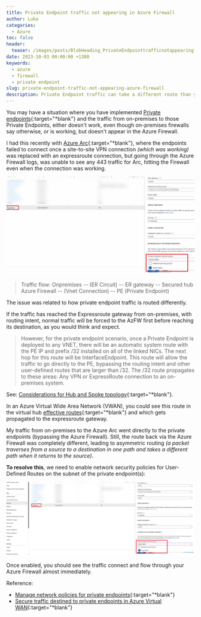 ```yaml
---
title: Private Endpoint traffic not appearing in Azure Firewall
author: Luke
categories:
  - Azure
toc: false
header:
  teaser: /images/posts/BlobHeading_PrivateEndpointtrafficnotappearing.gif
date: 2023-10-03 00:00:00 +1300
keywords:
  - azure
  - firewall
  - private endpoint
slug: private-endpoint-traffic-not-appearing-azure-firewall
description: Private Endpoint traffic can take a different route than your standard traffic and cause some confusion and dropped packets.
---
```


You may have a situation where you have implemented [Private endpoints](https://learn.microsoft.com/azure/private-link/private-endpoint-overview?WT.mc_id=AZ-MVP-5004796){:target="*blank"} and the traffic from on-premises to those Private Endpoints, either doesn't work, even though on-premises firewalls say otherwise, or is working, but doesn't appear in the Azure Firewall.

I had this recently with [Azure Arc](https://learn.microsoft.com/azure/azure-arc/overview?WT.mc_id=AZ-MVP-5004796){:target="*blank"}, where the endpoints failed to connect once a site-to-site VPN connection _(which was working)_ was replaced with an expressroute connection, but going through the Azure Firewall logs, was unable to see any 443 traffic for Arc, hitting the Firewall even when the connection was working.

![Private Endpoint traffic not appearing in Azure Firewall](/images/posts/BlobHeading_PrivateEndpointtrafficnotappearing.gif)

> Traffic flow: Onpremises -- (ER Circuit) -- ER gateway -- Secured hub Azure Firewall -- (Vnet Connection) -- PE (Private Endpoint)

The issue was related to how private endpoint traffic is routed differently.

If the traffic has reached the Expressroute gateway from on-premises, with routing intent, normal traffic will be forced to the AzFW first before reaching its destination, as you would think and expect.

> However, for the private endpoint scenario, once a Private Endpoint is deployed to any VNET, there will be an automatic system route with the PE IP and prefix /32 installed on all of the linked NICs.
> The next hop for this route will be InterfaceEndpoint.
> This route will allow the traffic to go directly to the PE, bypassing the routing intent and other user-defined routes that are larger than /32. The /32 route propagates to these areas: Any VPN or ExpressRoute connection to an on-premises system.

See: [Considerations for Hub and Spoke topology](https://learn.microsoft.com/en-us/azure/architecture/guide/networking/private-link-hub-spoke-network?WT.mc_id=AZ-MVP-5004796#considerations){:target="*blank"}.

In an Azure Virtual Wide Area Network (VWAN), you could see this route in the virtual hub [effective routes](https://learn.microsoft.com/azure/virtual-wan/effective-routes-virtual-hub?WT.mc_id=AZ-MVP-5004796){:target="*blank"} and which gets propagated to the expressroute gateway.

My traffic from on-premises to the Azure Arc went directly to the private endpoints (bypassing the Azure Firewall). Still, the route back via the Azure Firewall was completely different, leading to asymmetric routing _(a packet traverses from a source to a destination in one path and takes a different path when it returns to the source)_.

**To resolve this**, we need to enable network security policies for User-Defined Routes on the subnet of the private endpoint(s):

![Azure Portal - Private Endpoint - Routes](/images/posts/AzurePortal_RouteTables_PrivateEndpoint.png)

Once enabled, you should see the traffic connect and flow through your Azure Firewall almost immediately.

Reference:

* [Manage network policies for private endpoints](https://learn.microsoft.com/azure/private-link/disable-private-endpoint-network-policy?tabs=network-policy-portal&WT.mc_id=AZ-MVP-5004796){:target="*blank"}
* [Secure traffic destined to private endpoints in Azure Virtual WAN](https://learn.microsoft.com/azure/firewall-manager/private-link-inspection-secure-virtual-hub?WT.mc_id=AZ-MVP-5004796){:target="*blank"}
